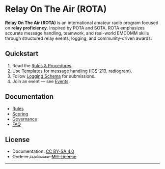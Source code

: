 # Relay On The Air (ROTA)

**Relay On The Air (ROTA)** is an international amateur radio program focused on **relay proficiency**. Inspired by POTA and SOTA, ROTA emphasizes accurate message handling, teamwork, and real-world EMCOMM skills through structured relay events, logging, and community-driven awards.

## Quickstart
1. Read the [Rules & Procedures](./docs/rules.md).
2. Use [Templates](./templates/) for message handling (ICS-213, radiogram).
3. Follow [Logging Schema](./spec/logging-schema.json) for submissions.
4. Join an event — see [Events](./docs/events.md).

## Documentation
- [Rules](./docs/rules.md)
- [Scoring](./docs/scoring.md)
- [Governance](./docs/governance.md)
- [FAQ](./docs/faq.md)

## License
- Documentation: [CC BY-SA 4.0](https://creativecommons.org/licenses/by-sa/4.0/)
- ~~Code in `/software`: [MIT License](./software/LICENSE)~~

---
